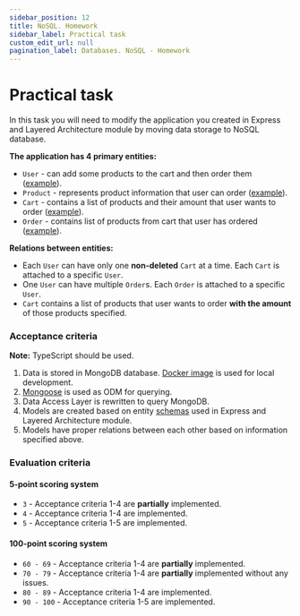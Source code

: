 ```yaml
---
sidebar_position: 12
title: NoSQL. Homework
sidebar_label: Practical task
custom_edit_url: null
pagination_label: Databases. NoSQL - Homework
---
```


# Practical task

In this task you will need to modify the application you created in Express and Layered Architecture module by moving data storage to NoSQL database.

**The application has 4 primary entities:**
- `User` - can add some products to the cart and then order them ([example](https://gitbud.epam.com/diana_baburina/ngmp-public/-/blob/main/express-layered-architecture/schemas/user.entity.ts)).
- `Product` - represents product information that user can order ([example](https://gitbud.epam.com/diana_baburina/ngmp-public/-/blob/main/express-layered-architecture/schemas/product.entity.ts)).
- `Cart` - contains a list of products and their amount that user wants to order ([example](https://gitbud.epam.com/diana_baburina/ngmp-public/-/blob/main/express-layered-architecture/schemas/cart.entity.ts)).
- `Order` - contains list of products from cart that user has ordered ([example](https://gitbud.epam.com/diana_baburina/ngmp-public/-/blob/main/express-layered-architecture/schemas/order.entity.ts)).

**Relations between entities:**
- Each `User` can have only one **non-deleted** `Cart` at a time. Each `Cart` is attached to a specific `User`.
- One `User` can have multiple `Order`s. Each `Order` is attached to a specific `User`.
- `Cart` contains a list of products that user wants to order **with the amount** of those products specified.

### Acceptance criteria

**Note:** TypeScript should be used.

1. Data is stored in MongoDB database. [Docker image](https://hub.docker.com/_/mongo) is used for local development. 
2. [Mongoose](https://mongoosejs.com/) is used as ODM for querying.
3. Data Access Layer is rewritten to query MongoDB.
4. Models are created based on entity [schemas](https://gitbud.epam.com/diana_baburina/ngmp-public/-/tree/main/express-layered-architecture/schemas) used in Express and Layered Architecture module.
5. Models have proper relations between each other based on information specified above.

### Evaluation criteria

#### 5-point scoring system
- `3` - Acceptance criteria 1-4 are **partially** implemented.
- `4` - Acceptance criteria 1-4 are implemented.
- `5` - Acceptance criteria 1-5 are implemented.

#### 100-point scoring system
- `60 - 69` - Acceptance criteria 1-4 are **partially** implemented.
- `70 - 79` - Acceptance criteria 1-4 are **partially** implemented without any issues.
- `80 - 89` - Acceptance criteria 1-4 are implemented.
- `90 - 100` - Acceptance criteria 1-5 are implemented.
